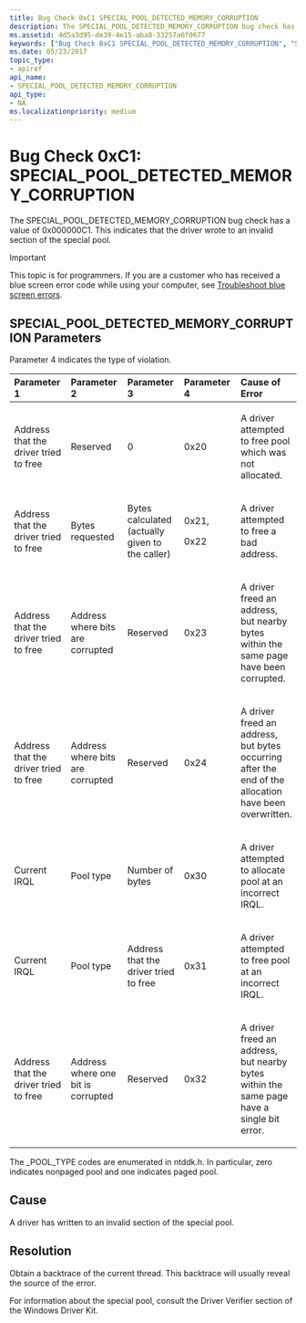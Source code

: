 ```yaml
---
title: Bug Check 0xC1 SPECIAL_POOL_DETECTED_MEMORY_CORRUPTION
description: The SPECIAL_POOL_DETECTED_MEMORY_CORRUPTION bug check has a value of 0x000000C1. This indicates that the driver wrote to an invalid section of the special pool.
ms.assetid: 4d5a3d95-de39-4e15-aba8-33257a6f0677
keywords: ["Bug Check 0xC1 SPECIAL_POOL_DETECTED_MEMORY_CORRUPTION", "SPECIAL_POOL_DETECTED_MEMORY_CORRUPTION"]
ms.date: 05/23/2017
topic_type:
- apiref
api_name:
- SPECIAL_POOL_DETECTED_MEMORY_CORRUPTION
api_type:
- NA
ms.localizationpriority: medium
---
```


# Bug Check 0xC1: SPECIAL\_POOL\_DETECTED\_MEMORY\_CORRUPTION


The SPECIAL\_POOL\_DETECTED\_MEMORY\_CORRUPTION bug check has a value of 0x000000C1. This indicates that the driver wrote to an invalid section of the special pool.

> [!IMPORTANT]
> This topic is for programmers. If you are a customer who has received a blue screen error code while using your computer, see [Troubleshoot blue screen errors](https://windows.microsoft.com/windows-10/troubleshoot-blue-screen-errors).


## SPECIAL\_POOL\_DETECTED\_MEMORY\_CORRUPTION Parameters


Parameter 4 indicates the type of violation.

<table>
<colgroup>
<col width="20%" />
<col width="20%" />
<col width="20%" />
<col width="20%" />
<col width="20%" />
</colgroup>
<thead>
<tr class="header">
<th align="left">Parameter 1</th>
<th align="left">Parameter 2</th>
<th align="left">Parameter 3</th>
<th align="left">Parameter 4</th>
<th align="left">Cause of Error</th>
</tr>
</thead>
<tbody>
<tr class="odd">
<td align="left"><p>Address that the driver tried to free</p></td>
<td align="left"><p>Reserved</p></td>
<td align="left"><p>0</p></td>
<td align="left"><p>0x20</p></td>
<td align="left"><p>A driver attempted to free pool which was not allocated.</p></td>
</tr>
<tr class="even">
<td align="left"><p>Address that the driver tried to free</p></td>
<td align="left"><p>Bytes requested</p></td>
<td align="left"><p>Bytes calculated (actually given to the caller)</p></td>
<td align="left"><p>0x21,</p>
<p>0x22</p></td>
<td align="left"><p>A driver attempted to free a bad address.</p></td>
</tr>
<tr class="odd">
<td align="left"><p>Address that the driver tried to free</p></td>
<td align="left"><p>Address where bits are corrupted</p></td>
<td align="left"><p>Reserved</p></td>
<td align="left"><p>0x23</p></td>
<td align="left"><p>A driver freed an address, but nearby bytes within the same page have been corrupted.</p></td>
</tr>
<tr class="even">
<td align="left"><p>Address that the driver tried to free</p></td>
<td align="left"><p>Address where bits are corrupted</p></td>
<td align="left"><p>Reserved</p></td>
<td align="left"><p>0x24</p></td>
<td align="left"><p>A driver freed an address, but bytes occurring after the end of the allocation have been overwritten.</p></td>
</tr>
<tr class="odd">
<td align="left"><p>Current IRQL</p></td>
<td align="left"><p>Pool type</p></td>
<td align="left"><p>Number of bytes</p></td>
<td align="left"><p>0x30</p></td>
<td align="left"><p>A driver attempted to allocate pool at an incorrect IRQL.</p></td>
</tr>
<tr class="even">
<td align="left"><p>Current IRQL</p></td>
<td align="left"><p>Pool type</p></td>
<td align="left"><p>Address that the driver tried to free</p></td>
<td align="left"><p>0x31</p></td>
<td align="left"><p>A driver attempted to free pool at an incorrect IRQL.</p></td>
</tr>
<tr class="odd">
<td align="left"><p>Address that the driver tried to free</p></td>
<td align="left"><p>Address where one bit is corrupted</p></td>
<td align="left"><p>Reserved</p></td>
<td align="left"><p>0x32</p></td>
<td align="left"><p>A driver freed an address, but nearby bytes within the same page have a single bit error.</p></td>
</tr>
</tbody>
</table>

 

The \_POOL\_TYPE codes are enumerated in ntddk.h. In particular, zero indicates nonpaged pool and one indicates paged pool.

Cause
-----

A driver has written to an invalid section of the special pool.

Resolution
----------

Obtain a backtrace of the current thread. This backtrace will usually reveal the source of the error.

For information about the special pool, consult the Driver Verifier section of the Windows Driver Kit.

 

 




